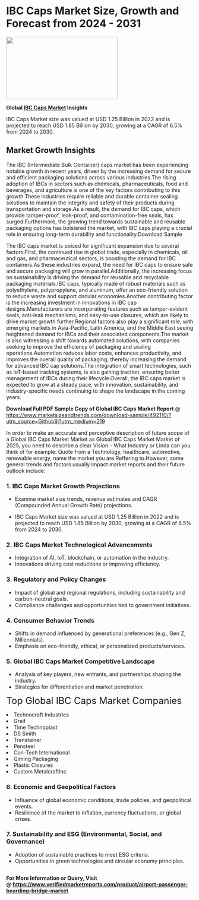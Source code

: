 <H1>IBC Caps Market Size, Growth and Forecast from 2024 - 2031</H1><img class="aligncenter size-medium wp-image-584254" src="https://thirdeyenews.in/wp-content/uploads/2024/09/Global-Market-Research-300x168.jpeg" alt="" width="300" height="168" /><p><strong>Global&nbsp;<a href="https://www.marketsizeandtrends.com/download-sample/492110/?utm_source=Github8j?utm_medium=219">IBC Caps Market</a> Insights</strong></p><p>IBC Caps Market size was valued at USD 1.25 Billion in 2022 and is projected to reach USD 1.85 Billion by 2030, growing at a CAGR of 6.5% from 2024 to 2030.</p><p><h2>Market Growth Insights</h2> <p>The IBC (Intermediate Bulk Container) caps market has been experiencing notable growth in recent years, driven by the increasing demand for secure and efficient packaging solutions across various industries.The rising adoption of IBCs in sectors such as chemicals, pharmaceuticals, food and beverages, and agriculture is one of the key factors contributing to this growth.These industries require reliable and durable container sealing solutions to maintain the integrity and safety of their products during transportation and storage.As a result, the demand for IBC caps, which provide tamper-proof, leak-proof, and contamination-free seals, has surged.Furthermore, the growing trend towards sustainable and reusable packaging options has bolstered the market, with IBC caps playing a crucial role in ensuring long-term durability and functionality.Download Sample </p> <p>The IBC caps market is poised for significant expansion due to several factors.First, the continued rise in global trade, especially in chemicals, oil and gas, and pharmaceutical sectors, is boosting the demand for IBC containers.As these industries expand, the need for IBC caps to ensure safe and secure packaging will grow in parallel.Additionally, the increasing focus on sustainability is driving the demand for reusable and recyclable packaging materials.IBC caps, typically made of robust materials such as polyethylene, polypropylene, and aluminum, offer an eco-friendly solution to reduce waste and support circular economies.Another contributing factor is the increasing investment in innovations in IBC cap designs.Manufacturers are incorporating features such as tamper-evident seals, anti-leak mechanisms, and easy-to-use closures, which are likely to drive market growth further.Regional factors also play a significant role, with emerging markets in Asia-Pacific, Latin America, and the Middle East seeing heightened demand for IBCs and their associated components.The market is also witnessing a shift towards automated solutions, with companies seeking to improve the efficiency of packaging and sealing operations.Automation reduces labor costs, enhances productivity, and improves the overall quality of packaging, thereby increasing the demand for advanced IBC cap solutions.The integration of smart technologies, such as IoT-based tracking systems, is also gaining traction, ensuring better management of IBCs during their lifecycle.Overall, the IBC caps market is expected to grow at a steady pace, with innovation, sustainability, and industry-specific needs continuing to shape the landscape in the coming years.</p><p><span class=""><strong>Download Full PDF Sample Copy of Global IBC Caps Market Report</strong> @ <a href="https://www.marketsizeandtrends.com/download-sample/492110/?utm_source=Github8j?utm_medium=219" target="_blank">https://www.marketsizeandtrends.com/download-sample/492110/?utm_source=Github8j?utm_medium=219</a></span></p><p>In order to make an accurate and perceptive description of future scope of a Global&nbsp;IBC Caps Market Market as Global&nbsp;IBC Caps Market Market of 2025, you need to describe a clear Vision &ndash; What Industry or Linda can you think of for example: Quote from a Technology, healthcare, automotive, renewable energy, name the market you are Reffering to.However, some general trends and factors usually impact market reports and their future outlook include:</p><h3>1.&nbsp;<strong>IBC Caps Market Growth Projections</strong></h3><ul><li>Examine market size trends, revenue estimates and CAGR (Compounded Annual Growth Rate) projections.</li><li><p>IBC Caps Market size was valued at USD 1.25 Billion in 2022 and is projected to reach USD 1.85 Billion by 2030, growing at a CAGR of 6.5% from 2024 to 2030.</p></li></ul><h3>2.&nbsp;<strong>IBC Caps Market Technological Advancements</strong></h3><ul><li>Integration of AI, IoT, blockchain, or automation in the industry.</li><li>Innovations driving cost reductions or improving efficiency.</li></ul><h3>3.&nbsp;<strong>Regulatory and Policy Changes</strong></h3><ul><li>Impact of global and regional regulations, including sustainability and carbon-neutral goals.</li><li>Compliance challenges and opportunities tied to government initiatives.</li></ul><h3>4.&nbsp;<strong>Consumer Behavior Trends</strong></h3><ul><li>Shifts in demand influenced by generational preferences (e.g., Gen Z, Millennials).</li><li>Emphasis on eco-friendly, ethical, or personalized products/services.</li></ul><h3>5.&nbsp;<strong>Global IBC Caps Market Competitive Landscape</strong></h3><ul><li>Analysis of key players, new entrants, and partnerships shaping the industry.</li><li>Strategies for differentiation and market penetration.</li></ul><p data-pm-slice="1 1 []"><span style="color: inherit; font-family: inherit; font-size: 25px;">Top Global IBC Caps Market Companies</span></p><div class="" data-test-id=""><p><li>Technocraft Industries</li><li> Greif</li><li> Time Technoplast</li><li> DS Smith</li><li> Transtainer</li><li> Pensteel</li><li> Con-Tech International</li><li> Qiming Packaging</li><li> Plastic Closures</li><li> Custom MetalcraftInc</li></p></div><h3>6.&nbsp;<strong>Economic and Geopolitical Factors</strong></h3><ul><li>Influence of global economic conditions, trade policies, and geopolitical events.</li><li>Resilience of the market to inflation, currency fluctuations, or global crises.</li></ul><h3>7.&nbsp;<strong>Sustainability and ESG (Environmental, Social, and Governance)</strong></h3><ul><li>Adoption of sustainable practices to meet ESG criteria.</li><li>Opportunities in green technologies and circular economy principles.</li></ul><h2><strong style="font-size: 14px;">For More Information or Query, Visit @&nbsp;</strong><a style="background-color: #ffffff; font-size: 14px;" href="https://www.marketsizeandtrends.com/report/ibc-caps-market/" target="_blank">https://www.verifiedmarketreports.com/product/airport-passenger-boarding-bridge-market</a></h2>